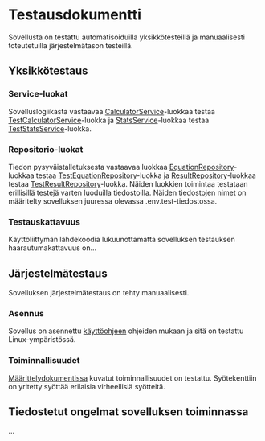 # Testausdokumentti

Sovellusta on testattu automatisoiduilla yksikkötesteillä ja manuaalisesti toteutetuilla järjestelmätason testeillä.

## Yksikkötestaus

### Service-luokat

Sovelluslogiikasta vastaavaa [CalculatorService](https://github.com/Deepthetics/ot-harjoitustyo/blob/master/src/services/calculator_service.py)-luokkaa testaa [TestCalculatorService](https://github.com/Deepthetics/ot-harjoitustyo/blob/master/src/tests/services/calculator_service_test.py)-luokka ja [StatsService](https://github.com/Deepthetics/ot-harjoitustyo/blob/master/src/services/stats_service.py)-luokkaa testaa [TestStatsService]()-luokka.

### Repositorio-luokat

Tiedon pysyväistalletuksesta vastaavaa luokkaa [EquationRepository](https://github.com/Deepthetics/ot-harjoitustyo/blob/master/src/repositories/equation_repository.py)-luokkaa testaa [TestEquationRepository](https://github.com/Deepthetics/ot-harjoitustyo/blob/master/src/tests/repositories/equation_repository_test.py)-luokka ja [ResultRepository](https://github.com/Deepthetics/ot-harjoitustyo/blob/master/src/tests/repositories/result_repository_test.py)-luokkaa testaa [TestResultRepository](https://github.com/Deepthetics/ot-harjoitustyo/blob/master/src/repositories/result_repository.py)-luokka. Näiden luokkien toimintaa testataan erillisillä testejä varten luoduilla tiedostoilla. Näiden tiedostojen nimet on määritelty sovelluksen juuressa olevassa .env.test-tiedostossa.

### Testauskattavuus

Käyttöliittymän lähdekoodia lukuunottamatta sovelluksen testauksen haarautumakattavuus on...

## Järjestelmätestaus

Sovelluksen järjestelmätestaus on tehty manuaalisesti.

### Asennus

Sovellus on asennettu [käyttöohjeen](https://github.com/Deepthetics/ot-harjoitustyo/blob/master/dokumentaatio/kayttoohje.md) ohjeiden mukaan ja sitä on testattu Linux-ympäristössä.

### Toiminnallisuudet

[Määrittelydokumentissa](https://github.com/Deepthetics/ot-harjoitustyo/blob/master/dokumentaatio/vaatimusmaarittely.mds) kuvatut toiminnallisuudet on testattu. Syötekenttiin on yritetty syöttää erilaisia virheellisiä syötteitä.

## Tiedostetut ongelmat sovelluksen toiminnassa

...
